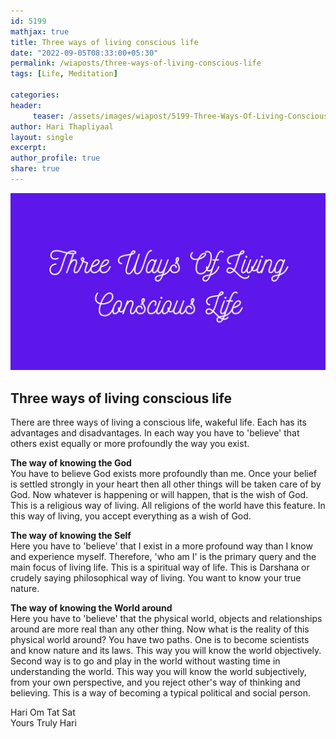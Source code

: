 ```yaml
--- 
id: 5199
mathjax: true  
title: Three ways of living conscious life
date: "2022-09-05T08:33:00+05:30"
permalink: /wiaposts/three-ways-of-living-conscious-life
tags: [Life, Meditation]    

categories: 
header:
     teaser: /assets/images/wiapost/5199-Three-Ways-Of-Living-Conscious-Life.jpg
author: Hari Thapliyaal 
layout: single 
excerpt:  
author_profile: true 
share: true 
---
```


![Three ways of living conscious life](/assets/images/wiapost/5199-Three-Ways-Of-Living-Conscious-Life.jpg)

## Three ways of living conscious life

    
There are three ways of living a conscious life, wakeful life. Each has its advantages and disadvantages. In each way you have to 'believe' that others exist equally or more profoundly the way you exist.     
    
**The way of knowing the God**    
You have to believe God exists more profoundly than me. Once your belief is settled strongly in your heart then all other things will be taken care of by God. Now whatever is happening or will happen, that is the wish of God. This is a religious way of living. All religions of the world have this feature. In this way of living, you accept everything as a wish of God.    
    
**The way of knowing the Self**     
Here you have to 'believe' that I exist in a more profound way than I know and experience myself. Therefore, 'who am I' is the primary query and the main focus of living life. This is a spiritual way of life. This is Darshana or crudely saying philosophical way of living. You want to know your true nature.     
    
**The way of knowing the World around**    
Here you have to 'believe' that the physical world, objects and relationships around are more real than any other thing. Now what is the reality of this physical world around? You have two paths. One is to become scientists and know nature and its laws. This way you will know the world objectively. Second way is to go and play in the world without wasting time in understanding the world. This way you will know the world subjectively, from your own perspective, and you reject other's way of thinking and believing. This is a way of becoming a typical political and social person.     
    
Hari Om Tat Sat     
Yours Truly Hari    

